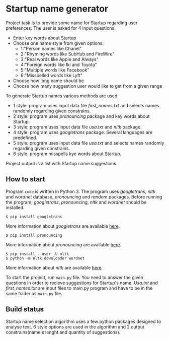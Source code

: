 # Startup name generator	

Project task is to provide some name for Startup regarding user preferences. The user is asked for 4 input questions:
- Enter key words about Startup
- Choose one name style from given options: 
  - 1:"Person names like Chanel"
  - 2:"Rhyming words like SubHub and FireWire"
  - 3:"Real words like Apple and Always"
  - 4:"Foreign words like Iki and Toyota"
  - 5:"Multiple words like Facebook"
  - 6:"Misspelled words like Lyft"
- Choose how long name should be
- Choose how many suggestion user would like to get from a given range

To generate Startup names various methods are used:
- 1 style: program uses input data file *first_names.txt* and selects names randomly regarding given constrains.
- 2 style: program uses *pronouncing* package and key words about Startup.
- 3 style: program uses input data file *usa.txt* and  *nltk* package.
- 4 style: program uses *googletrans* package. Several languages are predefined.
- 5 style: program uses input data file *usa.txt* and selects names randomly regarding given constrains.
- 6 style: program misspells kye words about Startup.

Project output is a list with Startup name suggestions.

## How to start	
Program `code` is written in Python 3. The program uses *googletrans*, *nltk* and *wordnet* database, *pronouncing* and *random* packages. Before running the program, *googletrans*, *pronouncing*, *nltk* and  *wordnet* should be installed. 

``$ pip install googletrans``

More information about *googletrans* are available [here](https://pypi.org/project/googletrans/).

``$ pip install pronouncing``

More information about *pronouncing* are available [here](https://pypi.org/project/pronouncing/).

```
$ pip install --user -U nltk
$ python -m nltk.downloader wordnet
```

More information about *nltk* are available [here](https://www.nltk.org/install.html).

To start the project, run `main.py` file. You need to answer the given questions in order to recieve suggestions for Startup's name. *Usa.txt* and *first_names.txt* are input files to main.py program and have to be in the same folder as `main.py` file.

## Build status
Startup name selection algorithm uses a few python packages designed to analyse text. 6 style options are used in the algorithm and 2 output constrains(name's lenght and quantity of suggestions). 



